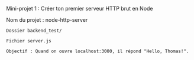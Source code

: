 Mini-projet 1 : Créer ton premier serveur HTTP brut en Node

Nom du projet : node-http-server

    Dossier backend_test/

    Fichier server.js

    Objectif : Quand on ouvre localhost:3000, il répond "Hello, Thomas!".

